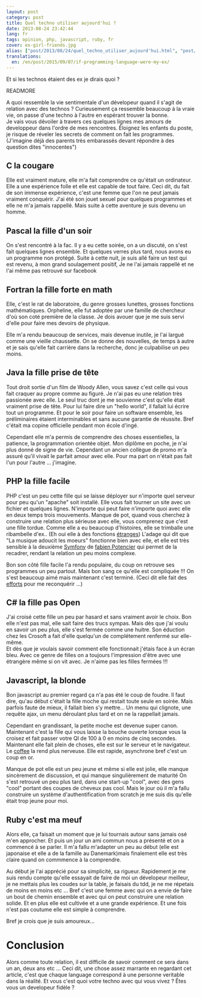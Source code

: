 ```yaml
---
layout: post
category: post
title: Quel techno utiliser aujourd'hui ?
date: 2013-08-24 23:42:44
lang: fr
tags: opinion, php, javascript, ruby, fr
cover: ex-girl-friends.jpg
alias: ["post/2013/08/24/quel_techno_utiliser_aujourd'hui.html", "post/2013/08/24/quel_techno_utiliser_aujourd'hui/"]
translations:
  en: /en/post/2015/09/07/if-programming-language-were-my-ex/
---
```

Et si les technos étaient des ex je dirais quoi ?

READMORE

A quoi ressemble la vie sentimentale d'un dévelopeur quand il s'agit de relation avec des technos ?
Curieusement ça ressemble beaucoup à la vraie vie, on passe d'une techno à l'autre en espérant trouver la bonne.  
Je vais vous dévoiler à travers ces quelques lignes mes amours de developpeur dans l'ordre de mes rencontres.
Éloignez les enfants du poste, je risque de réveler les secrets de comment on fait les programmes. 
(J'imagine déjà des parents  très embarassés devant répondre à des question dites "innocentes")

## C la cougare
Elle est vraiment mature, elle m'a fait comprendre ce qu'était un ordinateur. 
Elle a une expérience folle et elle est capable de tout faire. 
Ceci dit, du fait de son immense expérience, c'est une femme que l'on ne peut jamais vraiment conquérir.
J'ai été son jouet sexuel pour quelques programmes et elle ne m'a jamais rappellé.
Mais suite à cette aventure je suis devenu un homme. 

## Pascal la fille d'un soir
On s'est rencontré à la fac. Il y a eu cette soirée, on a un discuté, on s'est fait quelques lignes ensemble. Et quelques verres plus tard, nous avons eu un programme non protégé.
Suite à cette nuit, je suis allé faire un test qui est revenu, à mon grand soulagement positif, 
Je ne l'ai jamais rappellé et ne l'ai même pas retrouvé sur facebook

## Fortran la fille forte en math
Elle, c'est le rat de laboratoire, du genre grosses lunettes, grosses fonctions mathématiques. 
Orpheline, elle fut adoptée par une famille de chercheur d'où son coté première de la classe.
Je dois avouer que je me suis servi d'elle pour faire mes devoirs de physique.

Elle m'a rendu beaucoup de services, mais devenue inutile, je l'ai largué comme une vieille chaussette.
On se donne des nouvelles, de temps à autre et je sais qu'elle fait carrière dans la recherche, donc je culpabilise un peu moins.

## Java la fille prise de tête
Tout droit sortie d'un film de Woody Allen, vous savez c'est celle qui vous fait craquer au propre comme au figuré. 
Je n'ai pas eu une relation très passionée avec elle. Le seul truc dont je me souvienne c'est qu'elle était vraiment prise de tête.
Pour lui faire dire un "hello world", il fallait lui écrire tout un programme.
Et pour le soir pour faire un software ensemble, les préliminaires étaient interminables et sans aucune garantie de réussite.
Bref c'était ma copine officielle pendant mon école d'ingé.

Cependant elle m'a permis de comprendre des choses essentielles, la patience, la programmation orientée objet. Mon diplôme  en poche, je n'ai plus donné de signe de vie.
Cependant un ancien collègue de promo m'a assuré qu'il vivait le parfait amour avec elle. Pour ma part on n'était pas fait l'un pour l'autre ... j'imagine.

## PHP la fille facile
PHP c'est un peu cette fille qui se laisse déployer sur n'importe quel serveur pour peu qu'un "apache" soit installé. 
Elle vous fait tourner un site avec un fichier et quelques lignes. 
N'importe qui peut faire n'importe quoi avec elle en deux temps trois mouvements. 
Manque de pot, quand vous cherchez à construire une relation plus sérieuse avec elle, vous comprenez que c'est une fille tordue. Comme elle a eu beaucoup d'histoires, elle se trimballe une ribambelle d'ex..
(Eh oui elle à des fonctions [étranges](http://www.phpsadness.com/))
L'adage qui dit que "La musique adoucit les moeurs" fonctionne bien avec elle, et elle est très sensible à la deuxième [Symfony](http://symfony.com/) de [fabien Potencier](https://twitter.com/fabpot) qui permet de la recadrer, rendant la relation un peu moins complexe. 

Bon son côté fille facile l'a rendu populaire, du coup on retrouve ses programmes un peu partout. 
Mais bon sang ce qu'elle est compliquée !!! 
On s'est beaucoup aimé mais maintenant c'est terminé. 
(Ceci dit elle fait des [efforts](http://php.net/archive/2013.php#id2013-08-22-1) pour me reconquérir ...) 

## C# la fille  pas Open
J'ai croisé cette fille un peu par hasard et sans vraiment avoir le choix. 
Bon elle n'est pas mal, elle sait faire des trucs sympas. 
Mais dès que j'ai voulu en savoir un peu plus, elle s'est  fermée comme une huitre.
Son éduction chez les Crosoft a fait d'elle quelqu'un de complétement renfermé sur elle-même.  
Et dès que je voulais savoir comment elle fonctionnait j'étais face à un écran bleu. 
Avec ce genre de filles on a toujours l'impression d'être avec une étrangère même si on vit avec. 
Je n'aime pas les filles fermées !!!

## Javascript, la blonde
Bon javascript au premier regard ça n'a pas été le coup de foudre. 
Il faut dire, qu'au début c'était la fille moche qui restait toute seule en soirée. 
Mais parfois faute de mieux, il fallait bien s'y mettre...
Un menu qui clignote, une requête ajax, un menu déroulant plus tard et on ne la rappellait jamais.

Cependant en grandissant, la petite moche est devenue super canon. 
Maintenant c'est la fille qui vous laisse la bouche ouverte lorsque vous la croisez et fait passer votre QI de 100 à 0 en moins de cinq secondes. 
Maintenant elle fait plein de choses, elle est sur le serveur et le navigateur. 
Le [coffee](http://coffeescript.org/) la rend plus nerveuse. Elle est rapide, asynchrone bref c'est un coup en or.

Manque de pot elle est un peu jeune et même si elle est jolie, elle manque sincèrement de discussion, et qui manque singulièrement de maturité 
On s'est retrouvé un peu plus tard, dans une start-up "cool", avec des gens "cool" portant des coupes de cheveux pas cool. 
Mais le jour où il m'a fallu construire un système d'authentification from scratch je me suis dis qu'elle était trop jeune pour moi.

## Ruby c'est ma meuf
Alors elle, ça faisait un moment que je lui tournais autour sans jamais osé m'en approcher. 
Et puis un jour un ami commun nous a présenté et on a commencé à se parler. 
Il m'a fallu m'adapter un peu au début (elle est japonaise et elle a de la famille au Danemark)mais finalement elle est très claire quand on commmence à la comprendre.

Au début je l'ai apprécié pour sa simplicité, sa rigueur.
Rapidement je me suis rendu compte qu'elle essayait de faire de moi un dévelopeur meilleur, je ne mettais plus les coudes sur la table, je faisais du tdd, je ne me répetais de moins en moins etc ...
Bref c'est une femme avec qui on a envie de faire un bout de chemin ensemble et avec qui on peut construire une relation solide.
Et en plus elle est cultivée et  a une grande expérience. 
Et une fois n'est pas coutume elle est simple à comprendre. 

Bref je crois que je suis amoureux...

# Conclusion
Alors comme toute relation, il est difficile de savoir comment ce sera dans un an, deux ans etc ...
Ceci dit, une chose assez marrante en regardant cet article, c'est que chaque language correspond à une personne veritable dans la réalité.
Et vous c'est quoi votre techno avec qui vous vivez ? Êtes vous un developeur fidèle ?
